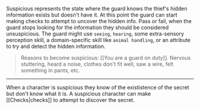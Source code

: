 Suspicious represents the state where the guard knows the thief's hidden information exists but doesn't have it. At this point the guard can start making checks to attempt to uncover the hidden info. Pass or fail, when the guard stops looking for the information they should be considered unsuspicious. The guard might use `seeing`, `hearing`, some extra-sensory perception skill, a domain-specific skill like `animal handling`, or an attribute to try and detect the hidden information.

> Reasons to become suspicious: [[You are a guard on duty]]. Nervous stuttering, heard a noise, clothes don't fit well, saw a wire, felt something in pants, etc.

---

When a character is suspicious they know of the exististence of the secret but don't know what it is. A suspicious character can make [[Checks|checks]] to attempt to discover the secret.